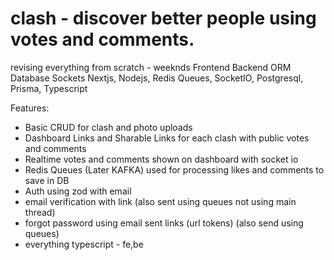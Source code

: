 # clash - discover better people using votes and comments.
revising everything from scratch - weeknds
Frontend Backend ORM Database Sockets
Nextjs, Nodejs, Redis Queues, SocketIO, Postgresql, Prisma, Typescript

Features:
- Basic CRUD for clash and photo uploads
- Dashboard Links and Sharable Links for each clash with public votes and comments
- Realtime votes and comments shown on dashboard with socket io
- Redis Queues (Later KAFKA) used for processing likes and comments to save in DB
- Auth using zod with email
- email verification with link (also sent using queues not using main thread)
- forgot password using email sent links (url tokens) (also send using queues)
- everything typescript - fe,be
